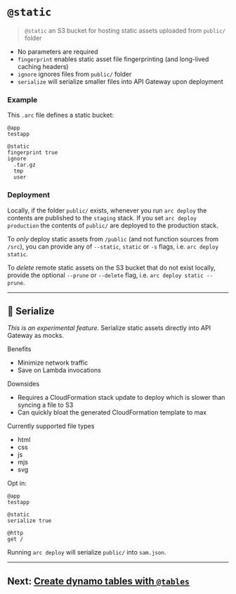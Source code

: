 # `@static`

> `@static` an S3 bucket for hosting static assets uploaded from `public/` folder

- No parameters are required
- `fingerprint` enables static asset file fingerprinting (and long-lived caching headers)
- `ignore` ignores files from `public/` folder
- `serialize` will serialize smaller files into API Gateway upon deployment

### Example

This `.arc` file defines a static bucket:

```arc
@app
testapp

@static
fingerprint true
ignore
  .tar.gz
  tmp
  user
```

### Deployment

Locally, if the folder `public/` exists, whenever you run `arc deploy` the contents are published to the `staging` stack. If you set `arc deploy production` the contents of `public/` are deployed to the production stack.

To _only_ deploy static assets from `/public` (and not function sources from `/src`), you can provide any of `--static`, `static` or `-s` flags, i.e. `arc deploy static`.

To _delete_ remote static assets on the S3 bucket that do not exist locally, provide the optional `--prune` or `--delete` flag, i.e. `arc deploy static --prune`.

---

<h2 id=serialize>🥣 Serialize</h2>

_This is an experimental feature._ Serialize static assets directly into API Gateway as mocks. 

Benefits
- Minimize network traffic
- Save on Lambda invocations

Downsides
- Requires a CloudFormation stack update to deploy which is slower than syncing a file to S3
- Can quickly bloat the generated CloudFormation template to max

Currently supported file types
- html
- css
- js
- mjs
- svg

Opt in:
```arc
@app
testapp

@static
serialize true

@http
get /
```

Running `arc deploy` will serialize `public/` into `sam.json`.

---
## Next: [Create dynamo tables with `@tables`](/reference/tables)
